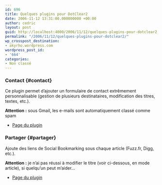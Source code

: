 ```yaml
---
id: 696
title: Quelques plugins pour DotClear2
date: 2006-11-12 13:31:00.000000000 +00:00
author: cedric
layout: post
guid: http://localhost:4000/2006/11/12/quelques-plugins-pour-dotclear2.html
permalink: "/2006/11/12/quelques-plugins-pour-dotclear2/"
wp_crosspost_destination:
- akyrho.wordpress.com
wordpress_post_id:
- '664'
categories:
- Non classé
---
```

### Contact {#contact}

Ce plugin permet d’ajouter un formulaire de contact extrêmement personnalisable (gestion de plusieurs destinataires, modification des titres, textes, etc.).

**Attention :** sous Gmail, les e-mails sont automatiquement classé comme spam

  * [Page du plugin](http://www.k-netweb.net/blog/index.php?2006/10/06/61-plugin-dotclear-contact-2)

### Partager {#partager}

Ajoute des liens de Social Bookmarking sous chaque article (Fuzz.fr, Digg, etc.).

**Attention :** je n’ai pas réussi à modifier le titre (voir ci-dessous, en mode article), si quelqu’un peut m’aider…

  * [Page du plugin](http://chaosklub.free.fr/blog/index.php/post/2006/11/03/Un-plugin-de-Social-Bookmarking-pour-DotClear-2)